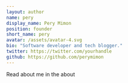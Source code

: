 ```yaml
---
layout: author
name: pery
display_name: Pery Mimon
position: founder
short_name: pery
avatar: /assets/avatar-4.svg
bio: "Software developer and tech blogger."
twitter: https://twitter.com/yourhandle
github: https://github.com/perymimon
---
```


Read about me in the about
